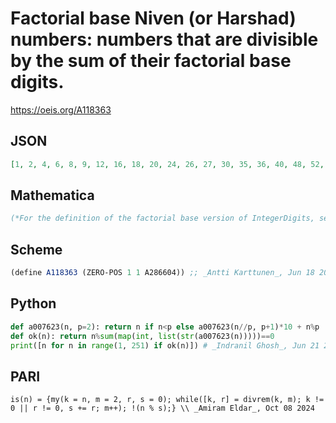 # Factorial base Niven \(or Harshad\) numbers: numbers that are divisible by the sum of their factorial base digits\.
https://oeis.org/A118363
## JSON
```JSON
[1, 2, 4, 6, 8, 9, 12, 16, 18, 20, 24, 26, 27, 30, 35, 36, 40, 48, 52, 54, 56, 60, 70, 72, 75, 80, 90, 91, 96, 105, 108, 112, 117, 120, 122, 123, 126, 132, 135, 140, 144, 148, 150, 152, 156, 161, 168, 175, 180, 186, 192, 204, 208, 210, 222, 224, 240, 244, 245, 246]
```
## Mathematica
```Mathematica
(*For the definition of the factorial base version of IntegerDigits, see A007623*) Select[Range[250],IntegerQ[ #/(Plus@@factBaseIntDs[ # ])]&]
```
## Scheme
```Scheme
(define A118363 (ZERO-POS 1 1 A286604)) ;; _Antti Karttunen_, Jun 18 2017
```
## Python
```Python
def a007623(n, p=2): return n if n<p else a007623(n//p, p+1)*10 + n%p
def ok(n): return n%sum(map(int, list(str(a007623(n)))))==0
print([n for n in range(1, 251) if ok(n)]) # _Indranil Ghosh_, Jun 21 2017
```
## PARI
```PARI
is(n) = {my(k = n, m = 2, r, s = 0); while([k, r] = divrem(k, m); k != 0 || r != 0, s += r; m++); !(n % s);} \\ _Amiram Eldar_, Oct 08 2024
```
